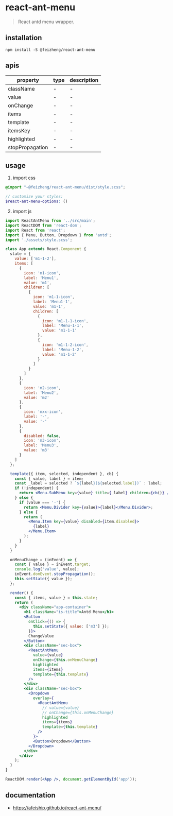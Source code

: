 # react-ant-menu
> React antd menu wrapper.

## installation
```shell
npm install -S @feizheng/react-ant-menu
```

## apis
| property        | type | description |
| --------------- | ---- | ----------- |
| className       | -    | -           |
| value           | -    | -           |
| onChange        | -    | -           |
| items           | -    | -           |
| template        | -    | -           |
| itemsKey        | -    | -           |
| highlighted     | -    | -           |
| stopPropagation | -    | -           |

## usage
1. import css
  ```scss
  @import "~@feizheng/react-ant-menu/dist/style.scss";

  // customize your styles:
  $react-ant-menu-options: ()
  ```
2. import js
  ```jsx
  import ReactAntMenu from '../src/main';
  import ReactDOM from 'react-dom';
  import React from 'react';
  import { Menu, Button, Dropdown } from 'antd';
  import './assets/style.scss';

  class App extends React.Component {
    state = {
      value: ['m1-1-2'],
      items: [
        {
          icon: 'm1-icon',
          label: 'Menu1',
          value: 'm1',
          children: [
            {
              icon: 'm1-1-icon',
              label: 'Menu1-1',
              value: 'm1-1',
              children: [
                {
                  icon: 'm1-1-1-icon',
                  label: 'Menu-1-1',
                  value: 'm1-1-1'
                },
                {
                  icon: 'm1-1-2-icon',
                  label: 'Menu-1-2',
                  value: 'm1-1-2'
                }
              ]
            }
          ]
        },
        {
          icon: 'm2-icon',
          label: 'Menu2',
          value: 'm2'
        },
        {
          icon: 'mxx-icon',
          label: '-',
          value: '-'
        },
        {
          disabled: false,
          icon: 'm3-icon',
          label: 'Menu3',
          value: 'm3'
        }
      ]
    };

    template({ item, selected, independent }, cb) {
      const { value, label } = item;
      const _label = selected ? `${label}(${selected.label})` : label;
      if (!independent) {
        return <Menu.SubMenu key={value} title={_label} children={cb()} />;
      } else {
        if (value === '-') {
          return <Menu.Divider key={value}>{label}</Menu.Divider>;
        } else {
          return (
            <Menu.Item key={value} disabled={item.disabled}>
              {label}
            </Menu.Item>
          );
        }
      }
    }

    onMenuChange = (inEvent) => {
      const { value } = inEvent.target;
      console.log('value', value);
      inEvent.domEvent.stopPropagation();
      this.setState({ value });
    };

    render() {
      const { items, value } = this.state;
      return (
        <div className="app-container">
          <h1 className="is-title">Antd Menu</h1>
          <Button
            onClick={() => {
              this.setState({ value: ['m3'] });
            }}>
            ChangeValue
          </Button>
          <div className="sec-box">
            <ReactAntMenu
              value={value}
              onChange={this.onMenuChange}
              highlighted
              items={items}
              template={this.template}
            />
          </div>
          <div className="sec-box">
            <Dropdown
              overlay={
                <ReactAntMenu
                  // value={value}
                  // onChange={this.onMenuChange}
                  highlighted
                  items={items}
                  template={this.template}
                />
              }>
              <Button>Dropdown</Button>
            </Dropdown>
          </div>
        </div>
      );
    }
  }

  ReactDOM.render(<App />, document.getElementById('app'));
  ```

## documentation
- https://afeiship.github.io/react-ant-menu/
